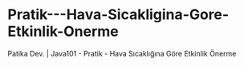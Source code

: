 # Pratik---Hava-Sicakligina-Gore-Etkinlik-Onerme
Patika Dev. | Java101 - Pratik - Hava Sıcaklığına Göre Etkinlik Önerme
